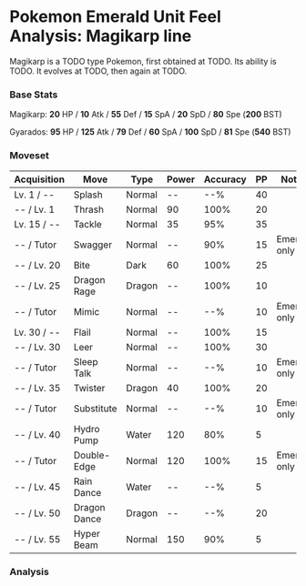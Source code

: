 # Pokemon Emerald Unit Feel Analysis: Magikarp line

Magikarp is a TODO type Pokemon, first obtained at TODO. Its ability is TODO. It evolves at TODO, then again at TODO.

### Base Stats

Magikarp: **20** HP / **10** Atk / **55** Def / **15** SpA / **20** SpD / **80** Spe (**200** BST)

Gyarados: **95** HP / **125** Atk / **79** Def / **60** SpA / **100** SpD / **81** Spe (**540** BST)

### Moveset

|Acquisition|Move        |Type  |Power|Accuracy|PP |Notes                    |
|---        |---         |---   |---  |---     |---|---                      |
|Lv. 1 / -- |Splash      |Normal|--   |--%     |40 |                         |
|-- / Lv. 1 |Thrash      |Normal|90   |100%    |20 |                         |
|Lv. 15 / --|Tackle      |Normal|35   |95%     |35 |                         |
|-- / Tutor |Swagger     |Normal|--   |90%     |15 |Emerald only             |
|-- / Lv. 20|Bite        |Dark  |60   |100%    |25 |                         |
|-- / Lv. 25|Dragon Rage |Dragon|--   |100%    |10 |                         |
|-- / Tutor |Mimic       |Normal|--   |--%     |10 |Emerald only             |
|Lv. 30 / --|Flail       |Normal|--   |100%    |15 |                         |
|-- / Lv. 30|Leer        |Normal|--   |100%    |30 |                         |
|-- / Tutor |Sleep Talk  |Normal|--   |--%     |10 |Emerald only             |
|-- / Lv. 35|Twister     |Dragon|40   |100%    |20 |                         |
|-- / Tutor |Substitute  |Normal|--   |--%     |10 |Emerald only             |
|-- / Lv. 40|Hydro Pump  |Water |120  |80%     |5  |                         |
|-- / Tutor |Double-Edge |Normal|120  |100%    |15 |Emerald only             |
|-- / Lv. 45|Rain Dance  |Water |--   |--%     |5  |                         |
|-- / Lv. 50|Dragon Dance|Dragon|--   |--%     |20 |                         |
|-- / Lv. 55|Hyper Beam  |Normal|150  |90%     |5  |                         |

### Analysis